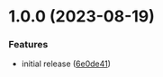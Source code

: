 # 1.0.0 (2023-08-19)


### Features

* initial release ([6e0de41](https://github.com/grandom-library/mt19937/commit/6e0de414acefbe38f5f8f3e093495cf9ca0817c9))
